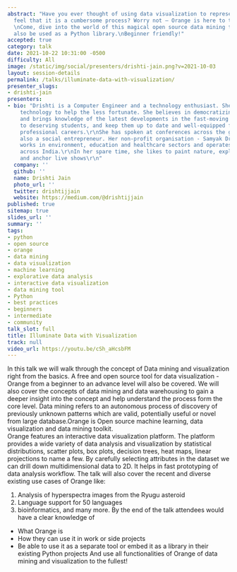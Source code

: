 ```yaml
---
abstract: "Have you ever thought of using data visualization to represent data; but
  feel that it is a cumbersome process? Worry not – Orange is here to the rescue!
  \nCome, dive into the world of this magical open source data mining tool that can
  also be used as a Python library.\nBeginner friendly!"
accepted: true
category: talk
date: 2021-10-22 10:31:00 -0500
difficulty: All
image: /static/img/social/presenters/drishti-jain.png?v=2021-10-03
layout: session-details
permalink: /talks/illuminate-data-with-visualization/
presenter_slugs:
- drishti-jain
presenters:
- bio: "Drishti is a Computer Engineer and a technology enthusiast. She loves to use
    technology to help the less fortunate. She believes in democratizing opportunities
    and brings knowledge of the latest developments in the fast-moving field of technology
    to deserving students, and keep them up to date and well-equipped for their respective
    professional careers.\r\nShe has spoken at conferences across the globe and is
    also a social entrepreneur. Her non-profit organisation - Samyak Drishti Foundation
    works in environment, education and healthcare sectors and operates in 10 cities
    across India.\r\nIn her spare time, she likes to paint nature, explore new places
    and anchor live shows\r\n"
  company: ''
  github: ''
  name: Drishti Jain
  photo_url: ''
  twitter: drishtijjain
  website: https://medium.com/@drishtijjain
published: true
sitemap: true
slides_url: ''
summary: ''
tags:
- python
- open source
- orange
- data mining
- data visualization
- machine learning
- explorative data analysis
- interactive data visualization
- data mining tool
- Python
- best practices
- beginners
- intermediate
- community
talk_slot: full
title: Illuminate Data with Visualization
track: null
video_url: https://youtu.be/cSh_aHcsbFM
---
```


In this talk we will walk through the concept of Data mining and visualization right from the basics. A free and open source tool for data visualization -Orange from a beginner to an advance level will also be covered. We will also cover the concepts of data mining and data warehousing to gain a deeper insight into the concept and help understand the process form the core level.
Data mining refers to an autonomous process of discovery of previously unknown patterns which are valid, potentially useful or novel from large database.Orange is Open source machine learning, data visualization and data mining toolkit.  
Orange features an interactive data visualization platform. The platform provides a wide variety of data analysis and visualization by statistical distributions, scatter plots, box plots, decision trees, heat maps, linear projections to name a few. By carefully selecting attributes in the dataset we can drill down multidimensional data to 2D. It helps in fast prototyping of data analysis workflow.
The talk will also cover the recent and diverse existing use cases of Orange like:
1. Analysis of hyperspectra images from the Ryugu asteroid
2. Language support for 50 languages
3. bioinformatics, and many more.
By the end of the talk attendees would have a clear knowledge of 
- What Orange is
- How they can use it in work or side projects
- Be able to use it as a separate tool or embed it as a library in their existing Python projects 
And use all functionalities of Orange of data mining and visualization to the fullest!
